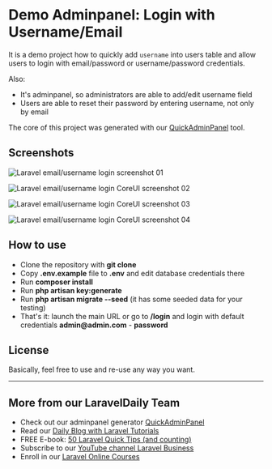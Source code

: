 # Demo Adminpanel: Login with Username/Email

It is a demo project how to quickly add `username` into users table and allow users to login with email/password or username/password credentials. 

Also: 
- It's adminpanel, so administrators are able to add/edit username field
- Users are able to reset their password by entering username, not only by email

The core of this project was generated with our [QuickAdminPanel](https://2019.quickadminpanel.com) tool. 

## Screenshots

![Laravel email/username login screenshot 01](https://laraveldaily.com/wp-content/uploads/2019/09/Screen-Shot-2019-09-11-at-4.50.00-PM.png)

![Laravel email/username login CoreUI screenshot 02](https://laraveldaily.com/wp-content/uploads/2019/09/Screen-Shot-2019-09-11-at-4.50.10-PM.png)

![Laravel email/username login CoreUI screenshot 03](https://laraveldaily.com/wp-content/uploads/2019/09/Screen-Shot-2019-09-11-at-4.50.20-PM.png)

![Laravel email/username login CoreUI screenshot 04](https://laraveldaily.com/wp-content/uploads/2019/09/Screen-Shot-2019-09-11-at-4.50.40-PM.png)

## How to use

- Clone the repository with __git clone__
- Copy __.env.example__ file to __.env__ and edit database credentials there
- Run __composer install__
- Run __php artisan key:generate__
- Run __php artisan migrate --seed__ (it has some seeded data for your testing)
- That's it: launch the main URL or go to __/login__ and login with default credentials __admin@admin.com__ - __password__

## License

Basically, feel free to use and re-use any way you want.

---

## More from our LaravelDaily Team

- Check out our adminpanel generator [QuickAdminPanel](https://quickadminpanel.com)
- Read our [Daily Blog with Laravel Tutorials](https://laraveldaily.com)
- FREE E-book: [50 Laravel Quick Tips (and counting)](https://laraveldaily.com/free-e-book-40-laravel-quick-tips-and-counting/)
- Subscribe to our [YouTube channel Laravel Business](https://www.youtube.com/channel/UCTuplgOBi6tJIlesIboymGA)
- Enroll in our [Laravel Online Courses](https://laraveldaily.teachable.com/)
